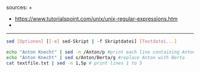 sources:
+ 
+ https://www.tutorialspoint.com/unix/unix-regular-expressions.htm
+ 

---


```bash
sed [Optionen] [[-e] sed-Skript | -f Skriptdatei] [Textdatei...]
```

```bash
echo "Anton Knecht" | sed -n /Anton/p #print each line containing Anton
echo "Anton Knecht" | sed s/Anton/Berta/g #replace Anton with Berta
cat textfile.txt | sed -n 1,5p # print lines 1 to 5
```

```bash

```

```bash

```

```bash

```